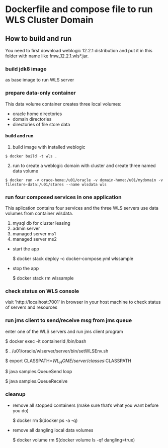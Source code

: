 
Dockerfile and compose file to run WLS Cluster Domain
================================

## How to build and run

You need to first download weblogic 12.2.1 distribution and put it in this folder with name like fmw_12.2.1.wls*.jar.

### build jdk8 image 
as base image to run WLS server

### prepare data-only container 
This data volume container creates three local volumes: 
 * oracle home directories
 * domain directories
 * directories of file store data

#### build and run
  1. build image with installed weblogic
   
    $ docker build -t wls .
   
  2. run to create a weblogic domain with cluster and create three named data volume
    
    $ docker run -v orace-home:/u01/oracle -v domain-home:/u01/mydomain -v filestore-data:/u01/stores --name wlsdata wls

### run four composed services in one application
This aplication contains four services and the three WLS servers use data volumes from container wlsdata.
  1. mysql db for cluster leasing
  2. admin server
  3. managed server ms1
  4. managed server ms2

* start the app

    $ docker stack deploy -c docker-compose.yml wlssample

* stop the app

    $ docker stack rm wlssample

### check status on WLS console
visit 'http://localhost:7001' in browser in your host machine to check status of servers and resources

### run jms client to send/receive msg from jms queue
enter one of the WLS servers and run jms client program

  $ docker exec -it containerId /bin/bash

  $ . /u01/oracle/wlserver/server/bin/setWLSEnv.sh
  
  $ export CLASSPATH=$WL_HOME/server/classes:$CLASSPATH
  
  $ java samples.QueueSend loop
  
  $ java samples.QueueReceive

### cleanup
* remove all stopped containers (make sure that’s what you want before you do)

  $ docker rm $(docker ps -a -q)

* remove all dangling local data volumes
  
  $ docker volume rm $(docker volume ls -qf dangling=true)

